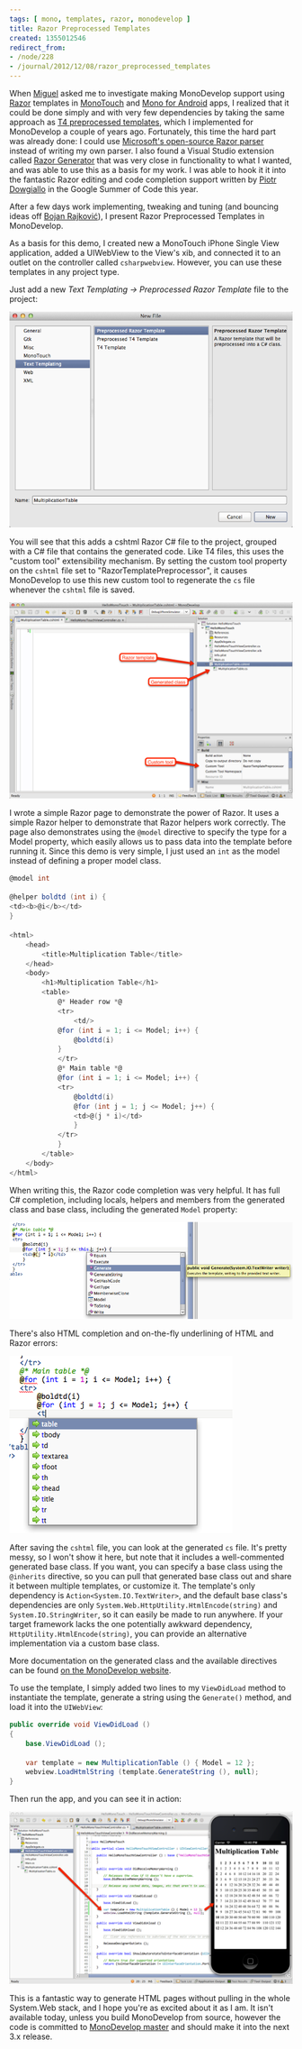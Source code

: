 ```yaml
---
tags: [ mono, templates, razor, monodevelop ]
title: Razor Preprocessed Templates
created: 1355012546
redirect_from:
- /node/228
- /journal/2012/12/08/razor_preprocessed_templates
---
```

When [Miguel](https://twitter.com/migueldeicaza) asked me to investigate making
MonoDevelop support using
[Razor](http://weblogs.asp.net/scottgu/archive/2010/07/02/introducing-razor.aspx)
templates in [MonoTouch](http://xamarin.com/monotouch) and [Mono for
Android](http://xamarin.com/monoforandroid) apps, I realized that it could be
done simply and with very few dependencies by taking the same approach as [T4
preprocessed templates](http://msdn.microsoft.com/en-us/library/ee844259.aspx),
which I implemented for MonoDevelop a couple of years ago.<!--break-->
Fortunately, this time the hard part was already done: I could use [Microsoft's
open-source Razor parser](http://aspnetwebstack.codeplex.com) instead of writing
my own parser. I also found a Visual Studio extension called [Razor
Generator](http://razorgenerator.codeplex.com) that was very close in
functionality to what I wanted, and was able to use this as a basis for my work.
I was able to hook it it into the fantastic Razor editing and code completion
support written by [Piotr Dowgiallo](http://pdowgiallo.pl/gsoc/) in the Google
Summer of Code this year.

After a few days work implementing, tweaking and tuning (and bouncing ideas off
[Bojan Rajković](https://twitter.com/bojanrajkovic)), I present Razor
Preprocessed Templates in MonoDevelop.

As a basis for this demo, I created new a MonoTouch iPhone Single View
application, added a UIWebView to the View's xib, and connected it to an outlet
on the controller called `csharpwebview`. However, you can use these templates
in any project type.

Just add a new _Text Templating -> Preprocessed Razor Template_ file to the project:

![Adding a new Preprocessed Razor Template](/files/images/MonoScreenshots/PreprocessedRazor-1-NewFile.png)

You will see that this adds a cshtml Razor C# file to the project, grouped with
a C# file that contains the generated code. Like T4 files, this uses the "custom
tool" extensibility mechanism. By setting the custom tool property on the
`cshtml` file set to "RazorTemplatePreprocessor", it causes MonoDevelop to use
this new custom tool to regenerate the `cs` file whenever the `cshtml` file is
saved.

![The files added by the Preprocessed Razor Template](/files/images/MonoScreenshots/PreprocessedRazor-2-AddedFile.png)

I wrote a simple Razor page to demonstrate the power of Razor. It uses a simple
Razor helper to demonstrate that Razor helpers work correctly. The page also
demonstrates using the `@model` directive to specify the type for a Model
property, which easily allows us to pass data into the template before running
it. Since this demo is very simple, I just used an `int` as the model instead of
defining a proper model class.

```csharp
@model int

@helper boldtd (int i) {
<td><b>@i</b></td>
}

<html>
    <head>
        <title>Multiplication Table</title>
    </head>
    <body>
        <h1>Multiplication Table</h1>
        <table>
            @* Header row *@
            <tr>
                <td/>
            @for (int i = 1; i <= Model; i++) {
                @boldtd(i)
            }
            </tr>
            @* Main table *@
            @for (int i = 1; i <= Model; i++) {
            <tr>
                @boldtd(i)
                @for (int j = 1; j <= Model; j++) {
                <td>@(j * i)</td>
                }
            </tr>
            }
        </table>
    </body>
</html>
```

When writing this, the Razor code completion was very helpful. It has full C#
completion, including locals, helpers and members from the generated class and
base class, including the generated `Model` property:

![Code completion for C# in Razor Templates](/files/images/MonoScreenshots/PreprocessedRazor-3-CSharpBaseCompletion.png)

There's also HTML completion and on-the-fly underlining of HTML and Razor errors:

![Code completion and error underlining for HTML in Razor Templates](/files/images/MonoScreenshots/PreprocessedRazor-4-HtmlCompletion.png)

After saving the `cshtml` file, you can look at the generated `cs` file. It's
pretty messy, so I won't show it here, but note that it includes a
well-commented generated base class. If you want, you can specify a base class
using the `@inherits` directive, so you can pull that generated base class out
and share it between multiple templates, or customize it. The template's only
dependency is `Action<System.IO.TextWriter>`, and the default base class's
dependencies are only `System.Web.HttpUtility.HtmlEncode(string)` and
`System.IO.StringWriter`, so it can easily be made to run anywhere. If your
target framework lacks the one potentially awkward dependency,
`HttpUtility.HtmlEncode(string)`, you can provide an alternative implementation
via a custom base class.

More documentation on the generated class and the available directives can be
found [on the MonoDevelop
website](http://monodevelop.com/Documentation/Preprocessed_Razor_Templates).

To use the template, I simply added two lines to my `ViewDidLoad` method to
instantiate the template, generate a string using the `Generate()` method, and
load it into the `UIWebView`:

```csharp
public override void ViewDidLoad ()
{
    base.ViewDidLoad ();

    var template = new MultiplicationTable () { Model = 12 };
    webview.LoadHtmlString (template.GenerateString (), null);
}
```

Then run the app, and you can see it in action:

![Razor Template running on iPhone](/files/images/MonoScreenshots/PreprocessedRazor-5-RunningOnPhone.png)

This is a fantastic way to generate HTML pages without pulling in the whole
System.Web stack, and I hope you're as excited about it as I am. It isn't
available today, unless you build MonoDevelop from source, however the code is
committed to [MonoDevelop master](http://github.com/monodevelop) and should make
it into the next 3.x release.
